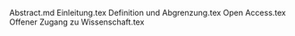 Abstract.md
Einleitung.tex
Definition und Abgrenzung.tex
Open Access.tex
Offener Zugang zu Wissenschaft.tex
